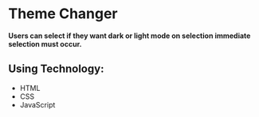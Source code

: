 # Theme Changer
      
      
**Users can select if they want dark or light mode on selection immediate selection must occur.**


## Using Technology:

- HTML
- CSS
- JavaScript